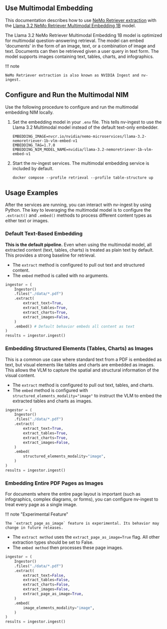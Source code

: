## Use Multimodal Embedding

This documentation describes how to use [NeMo Retriever extraction](overview.md)
with the [Llama 3.2 NeMo Retriever Multimodal Embedding 1B](https://build.nvidia.com/nvidia/llama-3_2-nemoretriever-1b-vlm-embed-v1) model.

The Llama 3.2 NeMo Retriever Multimodal Embedding 1B model is optimized for multimodal question-answering retrieval.
The model can embed 'documents' in the form of an image, text, or a combination of image and text.
Documents can then be retrieved given a user query in text form. The model supports images containing text, tables, charts, and infographics.

!!! note

    NeMo Retriever extraction is also known as NVIDIA Ingest and nv-ingest.


## Configure and Run the Multimodal NIM

Use the following procedure to configure and run the multimodal embedding NIM locally.

1. Set the embedding model in your `.env` file. This tells nv-ingest to use the Llama 3.2 Multimodal model instead of the default text-only embedder.

    ```
    EMBEDDING_IMAGE=nvcr.io/nvidia/nemo-microservices/llama-3.2-nemoretriever-1b-vlm-embed-v1
    EMBEDDING_TAG=1.7.0
    EMBEDDING_NIM_MODEL_NAME=nvidia/llama-3.2-nemoretriever-1b-vlm-embed-v1
    ```

2. Start the nv-ingest services. The multimodal embedding service is included by default.

    ```
    docker compose --profile retrieval --profile table-structure up
    ```


## Usage Examples

After the services are running, you can interact with nv-ingest by using Python.
The key to leveraging the multimodal model is to configure the `.extract()` and `.embed()` methods to process different content types as either text or images.

### Default Text-Based Embedding

**This is the default pipeline.**
Even when using the multimodal model, all extracted content (text, tables, charts) is treated as plain text by default.
This provides a strong baseline for retrieval.

- The `extract` method is configured to pull out text and structured content.
- The `embed` method is called with no arguments.

```python
ingestor = (
    Ingestor()
    .files("./data/*.pdf")
    .extract(
        extract_text=True,
        extract_tables=True,
        extract_charts=True,
        extract_images=False,
    )
    .embed() # Default behavior embeds all content as text
)
results = ingestor.ingest()
```

### Embedding Structured Elements (Tables, Charts) as Images

This is a common use case where standard text from a PDF is embedded as text, but visual elements like tables and charts are embedded as images.
This allows the VLM to capture the spatial and structural information of the visual content.

- The `extract` method is configured to pull out text, tables, and charts.
- The `embed` method is configured with `structured_elements_modality="image"` to instruct the VLM to embed the extracted tables and charts as images.

```python
ingestor = (
    Ingestor()
    .files("./data/*.pdf")
    .extract(
        extract_text=True,
        extract_tables=True,
        extract_charts=True,
        extract_images=False,
    )
    .embed(
        structured_elements_modality="image",
    )
)
results = ingestor.ingest()
```

### Embedding Entire PDF Pages as Images

For documents where the entire page layout is important (such as infographics, complex diagrams, or forms),
you can configure nv-ingest to treat every page as a single image.

!!! note "Experimental Feature"

    The `extract_page_as_image` feature is experimental. Its behavior may change in future releases.

- The `extract method` uses the `extract_page_as_image=True` flag. All other extraction types should be set to False.
- The `embed method` then processes these page images.

```python
ingestor = (
    Ingestor()
    .files("./data/*.pdf")
    .extract(
        extract_text=False,
        extract_tables=False,
        extract_charts=False,
        extract_images=False,
        extract_page_as_image=True,
    )
    .embed(
        image_elements_modality="image",
    )
)
results = ingestor.ingest()
```
